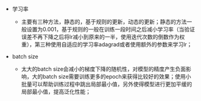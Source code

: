 - 学习率
  - 主要有三种方法，静态的，基于规则的更新，动态的更新；静态的方法一般设置为0.001，基于规则的一般在训练一段时间之后减小学习率（当验证误差不再下降之后将lr减小到原来的一半，使用迭代次数的倒数作为权重），第三种使用自适应的学习率adagrad或者使用额外的参数来学习lr；
  
- batch size
  - 太大的batch size会减小的梯度下降的随机性，对模型的精度产生负面影响，大的batch size需要训练更多的epoch来获得比较好的效果；使用小批量可以帮助训练过程中跳出局部最小值，另外使得模型进行更加平缓的局部最小值，提高泛化性能；
  
 
